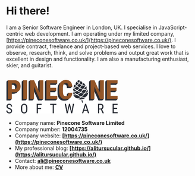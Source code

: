 # Hi there!

I am a Senior Software Engineer in London, UK. I specialise in JavaScript-centric web development. I am operating under my limited company, [https://pineconesoftware.co.uk/](https://pineconesoftware.co.uk/). I provide contract, freelance and project-based web services. I love to observe, research, think, and solve problems and output great work that is excellent in design and functionality. I am also a manufacturing enthusiast, skier, and guitarist.<br/><br/>

<img src="public/images/pinecone-software-limited-logo.png" width="300"><br/>

-   Company name: **Pinecone Software Limited**
-   Company number: **12004735**
-   Company website: **[https://pineconesoftware.co.uk/](https://pineconesoftware.co.uk/)**
-   My professional blog: **[https://alitursucular.github.io/](https://alitursucular.github.io/)**
-   Contact: **ali@pineconesoftware.co.uk**
-   More about me: **[CV](public/alitursucular-senior-frontend-engineer-cv.pdf)**
